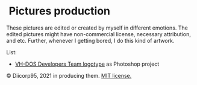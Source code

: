 # <img alt="" src="https://win98icons.alexmeub.com/icons/png/camera3-4.png">&nbsp;Pictures production
These pictures are edited or created by myself in different emotions.
The edited pictures might have non-commercial license, necessary attribution, and etc.
Further, whenever I getting bored, I do this kind of artwork.

List:
* [VH-DOS Developers Team logotype](https://github.com/Diicorp95/Diicorp95/blob/main/production/pictures/vh-dos-logo.psd) as Photoshop project<!-- .psd -->

:copyright: Diicorp95, 2021 in producing them. [MIT license.](https://diicorp95.mit-license.org)
